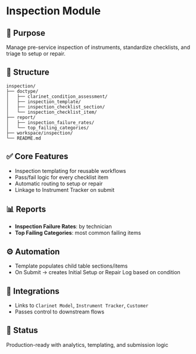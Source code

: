 # Inspection Module

## 🧪 Purpose
Manage pre-service inspection of instruments, standardize checklists, and triage to setup or repair.

## 📂 Structure
```
inspection/
├── doctype/
│   ├── clarinet_condition_assessment/
│   ├── inspection_template/
│   ├── inspection_checklist_section/
│   └── inspection_checklist_item/
├── report/
│   ├── inspection_failure_rates/
│   └── top_failing_categories/
├── workspace/inspection/
└── README.md
```

## ✅ Core Features
- Inspection templating for reusable workflows
- Pass/fail logic for every checklist item
- Automatic routing to setup or repair
- Linkage to Instrument Tracker on submit

## 📊 Reports
- **Inspection Failure Rates**: by technician
- **Top Failing Categories**: most common failing items

## ⚙️ Automation
- Template populates child table sections/items
- On Submit → creates Initial Setup or Repair Log based on condition

## 🔗 Integrations
- Links to `Clarinet Model`, `Instrument Tracker`, `Customer`
- Passes control to downstream flows

## 🚦 Status
Production-ready with analytics, templating, and submission logic